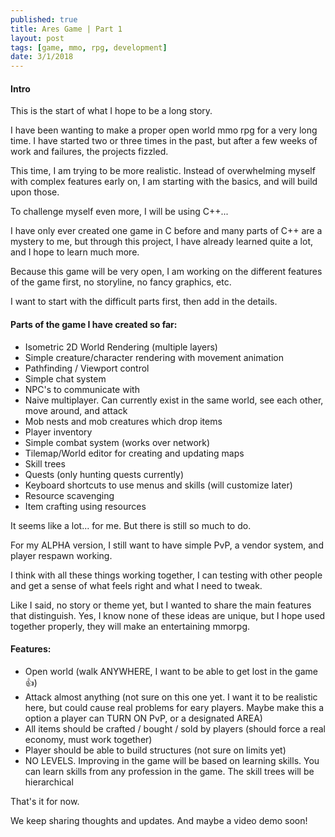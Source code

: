 ```yaml
---
published: true
title: Ares Game | Part 1
layout: post
tags: [game, mmo, rpg, development]
date: 3/1/2018
---
```


#### Intro

This is the start of what I hope to be a long story. 

I have been wanting to make a proper open world mmo rpg for a very long time. I have started two or three times in the past, but after a few weeks of work and failures, the projects fizzled.

This time, I am trying to be more realistic. Instead of overwhelming myself with complex features early on, I am starting with the basics, and will build upon those.

To challenge myself even more, I will be using C++...

I have only ever created one game in C before and many parts of C++ are a mystery to me, but through this project, I have already learned quite a lot, and I hope to learn much more.

Because this game will be very open, I am working on the different features of the game first, no storyline, no fancy graphics, etc.

I want to start with the difficult parts first, then add in the details.

#### Parts of the game I have created so far:

- Isometric 2D World Rendering (multiple layers)
- Simple creature/character rendering with movement animation
- Pathfinding / Viewport control
- Simple chat system
- NPC's to communicate with
- Naive multiplayer. Can currently exist in the same world, see each other, move around, and attack
- Mob nests and mob creatures which drop items
- Player inventory
- Simple combat system (works over network)
- Tilemap/World editor for creating and updating maps
- Skill trees
- Quests (only hunting quests currently)
- Keyboard shortcuts to use menus and skills (will customize later)
- Resource scavenging
- Item crafting using resources

It seems like a lot... for me. But there is still so much to do.

For my ALPHA version, I still want to have simple PvP, a vendor system, and player respawn working.

I think with all these things working together, I can testing with other people and get a sense of what feels right and what I need to tweak.

Like I said, no story or theme yet, but I wanted to share the main features that distinguish. Yes, I know none of these ideas are unique, but I hope used together properly, they will make an entertaining mmorpg.

#### Features:

- Open world (walk ANYWHERE, I want to be able to get lost in the game 👍)
- Attack almost anything (not sure on this one yet. I want it to be realistic here, but could cause real problems for eary players. Maybe make this a option a player can TURN ON PvP, or a designated AREA)
- All items should be crafted / bought / sold by players (should force a real economy, must work together)
- Player should be able to build structures (not sure on limits yet)
- NO LEVELS. Improving in the game will be based on learning skills. You can learn skills from any profession in the game. The skill trees will be hierarchical

That's it for now.

We keep sharing thoughts and updates. And maybe a video demo soon!
